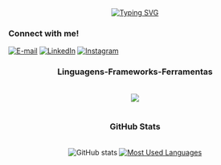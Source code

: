 
<div align="center">
  <a href="https://git.io/typing-svg">
    <img src="https://readme-typing-svg.demolab.com?font=Fira+Code&weight=500&size=22&pause=1000&color=FFA6C5&center=true&vCenter=true&random=false&width=524&lines=%E2%8A%B9+Bem-vindo+ao+meu+GitHub!+%CB%99%E1%B5%95%CB%99+%E2%8A%B9+" alt="Typing SVG">
  </a>
</div>
<h3 align="left">Connect with me!</h3>

[![E-mail](https://img.shields.io/badge/-Email-000?style=for-the-badge&logo=microsoft-outlook&logoColor=FFA6C5&color:FFF)](mailto:meduardacardoso.121@gmail.com)
[![LinkedIn](https://img.shields.io/badge/-LinkedIn-000?style=for-the-badge&logo=linkedin&logoColor=FFA6C5&color:FFF)](https://www.linkedin.com/in/mari4souza/)
[![Instagram](https://img.shields.io/badge/-Instagram-000?style=for-the-badge&logo=instagram&logoColor=FFA6C5&color:FFF)](https://www.instagram.com/mari4.souza/)


<h3 align="center" > Linguagens-Frameworks-Ferramentas </h3>
<br>
<div align="center" >
  <img src="https://skillicons.dev/icons?i=html,css,javascript,,python,vscode,github" />
</div>

#

<div style="text-align: center;" align="center">
  <h3>GitHub Stats</h3>
  <br>
  <img src="https://github-readme-stats-git-masterrstaa-rickstaa.vercel.app/api?username=yasmimdias1&hide_title=true&show_icons=true&include_all_commits=false&count_private=true&line_height=25&hide=issues&bg_color=000&title_color=FFA6C5&text_color=FFF&border_radius=3&border_color=FFA6C5&icon_color=FFA6C5&theme=jolly" alt="GitHub stats">

  <a href="https://github.com/yasmimdias1/github-readme-stats">
    <img src="https://github-readme-stats-git-masterrstaa-rickstaa.vercel.app/api/top-langs/?username=yasmimdias1&line_height=10&card_width=290&layout=compact&hide_title=false&count_private=true&show_icons=true&title_color=FFA6C5&bg_color=000&text_color=8B8B8B&border_radius=3&border_color=FFA6C5&count_private=true" alt="Most Used Languages">
  </a>
</div>


